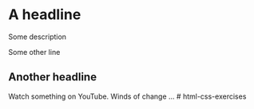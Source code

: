 # A headline

Some description

Some other line

## Another headline

Watch something on YouTube. Winds of change ...
#   h t m l - c s s - e x e r c i s e s  
 